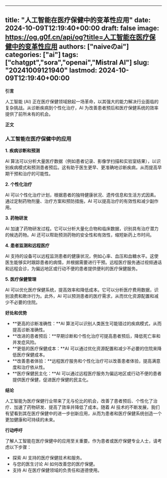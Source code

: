 
---
title: "人工智能在医疗保健中的变革性应用"
date: 2024-10-09T12:19:40+00:00
draft: false
image: https://og.g0f.cn/api/og?title=人工智能在医疗保健中的变革性应用
authors: ["naiveのai"]
categories: ["ai"]
tags: ["chatgpt","sora","openai","Mistral AI"]
slug: "20241009121940"
lastmod: 2024-10-09T12:19:40+00:00
---
**引言**

人工智能 (AI) 正在医疗保健领域掀起一场革命，以其强大的能力解决行业面临的复杂挑战。从诊断疾病到个性化治疗，AI 为改善患者预后和医疗保健系统的效率提供了前所未有的机会。

**正文**

### 人工智能在医疗保健中的应用

**1. 疾病诊断和预测**

AI 算法可以分析大量医疗数据（例如患者记录、影像学扫描和实验室结果），以识别疾病模式和预测患者预后。这有助于医生更早、更准确地诊断疾病，从而提高早期干预和治疗的可能性。

**2. 个性化治疗**

AI 可以个性化治疗计划，根据患者的独特健康状况、遗传信息和生活方式因素。通过定制药物剂量、治疗方案和预防措施，AI 可以提高治疗的有效性和减少副作用。

**3. 药物研发**

AI 加速了药物研发过程。它可以分析大量化合物和临床数据，识别具有治疗潜力的候选药物。AI 还可以帮助预测药物的安全性和有效性，缩短新药上市时间。

**4. 患者监测和远程医疗**

AI 支持的设备可以远程监测患者的健康状况，例如心率、血压和血糖水平。这使医生能够实时跟踪患者的病情，并根据需要进行干预。远程医疗服务通过视频通话和远程会诊，为偏远地区或行动不便的患者提供便利的医疗保健服务。

**5. 医疗保健管理**

AI 可以优化医疗保健系统，提高效率和降低成本。它可以分析医疗费用数据，识别浪费和欺诈行为。此外，AI 可以预测患者的医疗需求，从而优化资源配置和减少不必要的住院。

**好处和优势**

* **更高的诊断准确性：**AI 算法可以识别人类医生可能错过的疾病模式，从而提高诊断准确性。
* **改进的患者预后：**早期诊断和个性化治疗可提高患者预后，降低死亡率和并发症风险。
* **更低的医疗保健成本：**AI 可以通过优化资源配置和减少不必要的住院来降低医疗保健成本。
* **改善患者体验：**远程医疗服务和个性化治疗可以改善患者体验，提高满意度和治疗依从性。
* **医疗保健民主化：**AI 可以通过远程医疗服务为偏远地区或行动不便的患者提供医疗保健，促进医疗保健的民主化。

**结论**

人工智能为医疗保健行业带来了无与伦比的机会，改善了患者预后、个性化了治疗、加速了药物研发、提高了效率并降低了成本。随着 AI 技术的不断发展，我们有望看到其在医疗保健中的进一步创新应用，从而为患者和医疗保健系统创造一个更加健康和可持续的未来。

**行动呼吁**

了解人工智能在医疗保健中的应用至关重要。作为患者或医疗保健专业人士，请考虑以下步骤：

* 探索 AI 支持的医疗保健技术和服务。
* 与您的医生讨论 AI 如何改善您的医疗保健。
* 支持 AI 在医疗保健领域的负责任和道德使用。